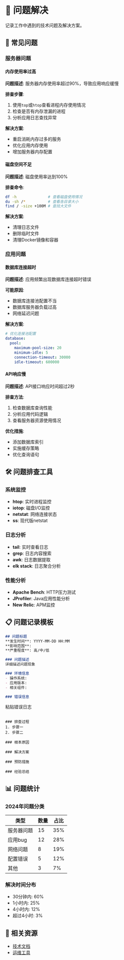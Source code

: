 # 🔧 问题解决

记录工作中遇到的技术问题及解决方案。

## 🚨 常见问题

### 服务器问题

#### 内存使用率过高
**问题描述**: 服务器内存使用率超过90%，导致应用响应缓慢

**排查步骤**:
1. 使用`top`或`htop`查看进程内存使用情况
2. 检查是否有内存泄漏的进程
3. 分析应用日志查找异常

**解决方案**:
- 重启消耗内存过多的服务
- 优化应用内存使用
- 增加服务器内存配置

#### 磁盘空间不足
**问题描述**: 磁盘使用率达到100%

**排查命令**:
```bash
df -h              # 查看磁盘使用情况
du -sh /*          # 查看各目录大小
find / -size +100M # 查找大文件
```

**解决方案**:
- 清理日志文件
- 删除临时文件
- 清理Docker镜像和容器

### 应用问题

#### 数据库连接超时
**问题描述**: 应用频繁出现数据库连接超时错误

**可能原因**:
- 数据库连接池配置不当
- 数据库服务器负载过高
- 网络延迟问题

**解决方案**:
```yaml
# 优化连接池配置
database:
  pool:
    maximum-pool-size: 20
    minimum-idle: 5
    connection-timeout: 30000
    idle-timeout: 600000
```

#### API响应慢
**问题描述**: API接口响应时间超过2秒

**排查方法**:
1. 检查数据库查询性能
2. 分析应用代码逻辑
3. 查看服务器资源使用情况

**优化措施**:
- 添加数据库索引
- 实施缓存策略
- 优化查询语句

## 🛠️ 问题排查工具

### 系统监控
- **htop**: 实时进程监控
- **iotop**: 磁盘I/O监控
- **netstat**: 网络连接状态
- **ss**: 现代版netstat

### 日志分析
- **tail**: 实时查看日志
- **grep**: 日志内容搜索
- **awk**: 日志数据提取
- **elk stack**: 日志聚合分析

### 性能分析
- **Apache Bench**: HTTP压力测试
- **JProfiler**: Java应用性能分析
- **New Relic**: APM监控

## 📋 问题记录模板

```markdown
## 问题标题
**发生时间**: YYYY-MM-DD HH:MM
**影响范围**: 
**严重程度**: 高/中/低

### 问题描述
详细描述问题现象

### 环境信息
- 操作系统: 
- 应用版本: 
- 相关组件: 

### 错误信息
```
粘贴错误日志
```

### 排查过程
1. 步骤一
2. 步骤二

### 根本原因

### 解决方案

### 预防措施

### 经验总结
```

## 📊 问题统计

### 2024年问题分类
| 类型 | 数量 | 占比 |
|------|------|------|
| 服务器问题 | 15 | 35% |
| 应用bug | 12 | 28% |
| 网络问题 | 8 | 19% |
| 配置错误 | 5 | 12% |
| 其他 | 3 | 7% |

### 解决时间分布
- 30分钟内: 60%
- 1小时内: 25%
- 4小时内: 12%
- 超过4小时: 3%

## 🔗 相关资源

- [技术文档](../tech/README.md)
- [运维工具](../resources/tools.md) 